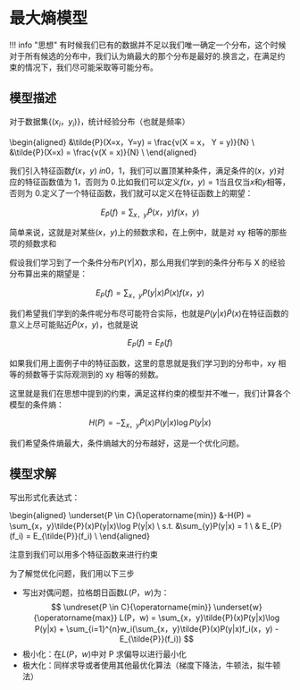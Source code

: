# 最大熵模型

!!! info "思想"
    有时候我们已有的数据并不足以我们唯一确定一个分布，这个时候对于所有候选的分布中，我们认为熵最大的那个分布是最好的.换言之，在满足约束的情况下，我们尽可能采取等可能分布。

## 模型描述

对于数据集$\{(x_i，y_i)\}$，统计经验分布（也就是频率）

\begin{aligned}
    &\tilde{P}(X=x，Y=y) = \frac{v(X = x， Y = y)}{N} \\
    &\tilde{P}(X=x) = \frac{v(X = x)}{N} \\
\end{aligned}

我们引入特征函数$f(x，y) \ in {0，1}$，我们可以置顶某种条件，满足条件的$(x，y)$对应的特征函数值为 1，否则为 0.比如我们可以定义$f(x，y) = 1$当且仅当$x$和$y$相等，否则为 0.定义了一个特征函数，我们就可以定义在特征函数上的期望：

$$
    E_{\tilde{P}}(f) = \sum_{x，y}\tilde{P}(x，y)f(x，y)
$$

简单来说，这就是对某些$(x，y)$上的频数求和，在上例中，就是对 xy 相等的那些项的频数求和

假设我们学习到了一个条件分布$P(Y|X)$，那么用我们学到的条件分布与 X 的经验分布算出来的期望是：

$$
    E_{P}(f) = \sum_{x，y}P(y|x)\tilde{P}(x)f(x，y)
$$

我们希望我们学到的条件呢分布尽可能符合实际，也就是$P(y|x)\tilde{P}(x)$在特征函数的意义上尽可能贴近$\tilde{P}(x，y)$，也就是说

$$
    E_{P}(f) = E_{\tilde{P}}(f)
$$

如果我们用上面例子中的特征函数，这里的意思就是我们学习到的分布中，xy 相等的频数等于实际观测到的 xy 相等的频数。

这里就是我们在思想中提到的约束，满足这样约束的模型并不唯一，我们计算各个模型的条件熵：

$$
    H(P) = -\sum_{x，y}\tilde{P}(x)P(y|x)\log P(y|x)
$$

我们希望条件熵最大，条件熵越大的分布越好，这是一个优化问题。

## 模型求解

写出形式化表达式：

\begin{aligned}
    \underset{P \in C}{\operatorname{min}} &-H(P) = \sum_{x，y}\tilde{P}(x)P(y|x)\log P(y|x) \\
    s.t. &\sum_{y}P(y|x) = 1 \\
    & E_{P}(f_i) = E_{\tilde{P}}(f_i) \\
\end{aligned}

注意到我们可以用多个特征函数来进行约束

为了解觉优化问题，我们用以下三步

- 写出对偶问题，拉格朗日函数$L(P，w)$为：
    $$
        \undreset{P \in C}{\operatorname{min}} \underset{w}{\operatorname{max}} L(P，w) = \sum_{x，y}\tilde{P}(x)P(y|x)\log P(y|x) + \sum_{i=1}^{n}w_i(\sum_{x，y}\tilde{P}(x)P(y|x)f_i(x，y) - E_{\tilde{P}}(f_i))
    $$
- 极小化：在$L(P，w)$中对 P 求偏导以进行最小化
- 极大化：同样求导或者使用其他最优化算法（梯度下降法，牛顿法，拟牛顿法）
